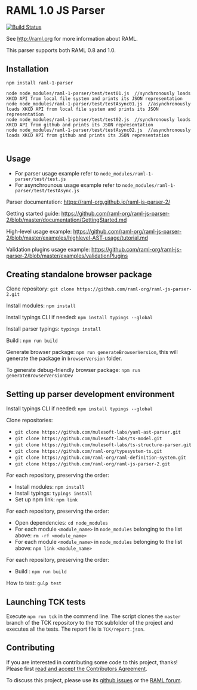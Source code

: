 # RAML 1.0 JS Parser

[![Build Status](https://travis-ci.org/raml-org/raml-js-parser-2.svg?branch=master)](https://travis-ci.org/raml-org/raml-js-parser-2)

See http://raml.org for more information about RAML.

This parser supports both RAML 0.8 and 1.0.

## Installation
```
npm install raml-1-parser

node node_modules/raml-1-parser/test/test01.js  //synchronously loads XKCD API from local file system and prints its JSON representation
node node_modules/raml-1-parser/test/testAsync01.js  //asynchronously loads XKCD API from local file system and prints its JSON representation
node node_modules/raml-1-parser/test/test02.js  //synchronously loads XKCD API from github and prints its JSON representation
node node_modules/raml-1-parser/test/testAsync02.js  //asynchronously loads XKCD API from github and prints its JSON representation


```

## Usage
* For parser usage example refer to `node_modules/raml-1-parser/test/test.js`
* For asynchrounous usage example refer to `node_modules/raml-1-parser/test/testAsync.js`

Parser documentation: https://raml-org.github.io/raml-js-parser-2/

Getting started guide: https://github.com/raml-org/raml-js-parser-2/blob/master/documentation/GettingStarted.md

High-level usage example: https://github.com/raml-org/raml-js-parser-2/blob/master/examples/highlevel-AST-usage/tutorial.md

Validation plugins usage example: https://github.com/raml-org/raml-js-parser-2/blob/master/examples/validationPlugins

## Creating standalone browser package

Clone repository: `git clone https://github.com/raml-org/raml-js-parser-2.git`

Install modules: `npm install`

Install typings CLI if needed: `npm install typings --global`

Install parser typings: `typings install`

Build : `npm run build`

Generate browser package: `npm run generateBrowserVersion`, this will generate the package in `browserVersion` folder.

To generate debug-friendly browser package: `npm run generateBrowserVersionDev`

## Setting up parser development environment

Install typings CLI if needed: `npm install typings --global`

Clone repositories:
* `git clone https://github.com/mulesoft-labs/yaml-ast-parser.git`
* `git clone https://github.com/mulesoft-labs/ts-model.git`
* `git clone https://github.com/mulesoft-labs/ts-structure-parser.git`
* `git clone https://github.com/raml-org/typesystem-ts.git`
* `git clone https://github.com/raml-org/raml-definition-system.git`
* `git clone https://github.com/raml-org/raml-js-parser-2.git`

For each repository, preserving the order:
* Install modules: `npm install`
* Install typings: `typings install`
* Set up npm link: `npm link`

For each repository, preserving the order:
* Open dependencies: `cd node_modules`
* For each module `<module_name>` in `node_modules` belonging to the list above: `rm -rf <module_name>`
* For each module `<module_name>` in `node_modules` belonging to the list above: `npm link <module_name>`

For each repository, preserving the order:
* Build : `npm run build`

How to test: `gulp test`

## Launching TCK tests

Execute `npm run tck` in the commend line.
The script clones the `master` branch of the TCK repository to the `TCK` subfolder of the project and executes all the tests. The report file is `TCK/report.json`.

## Contributing
If you are interested in contributing some code to this project, thanks! Please first [read and accept the Contributors Agreement](https://api-notebook.anypoint.mulesoft.com/notebooks#bc1cf75a0284268407e4).

To discuss this project, please use its [github issues](https://github.com/raml-org/raml-js-parser-2/issues) or the [RAML forum](http://forums.raml.org/).
